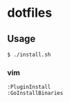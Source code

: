 # dotfiles

## Usage

```bash
$ ./install.sh
```

### vim

```
:PluginInstall
:GoInstallBinaries
```

